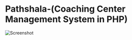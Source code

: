 # Pathshala-(Coaching Center Management System in PHP)

![Screenshot](https://user-images.githubusercontent.com/75982069/187747546-ea9c4cb9-be1d-41a4-8533-cf44e93ece70.png)
